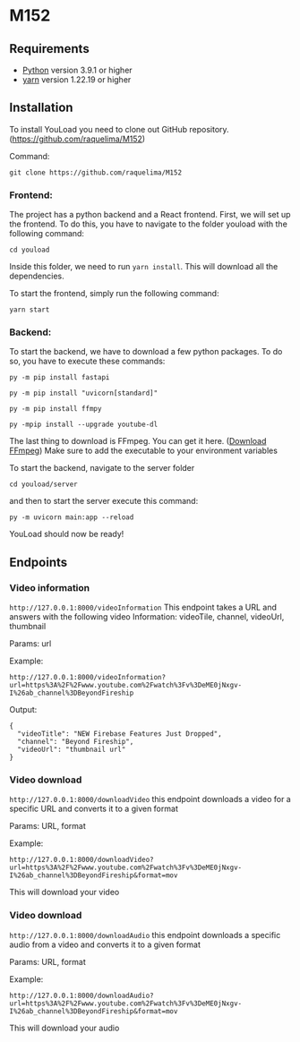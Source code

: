 # M152

## Requirements

- [Python](https://www.python.org/downloads/) version 3.9.1 or higher
- [yarn](https://classic.yarnpkg.com/lang/en/docs/install/#windows-stable) version 1.22.19 or higher


## Installation

To install YouLoad you need to clone out GitHub repository.
(https://github.com/raquelima/M152)

Command: 
```
git clone https://github.com/raquelima/M152
```

### Frontend:

The project has a python backend and a React frontend. First, we will set up the frontend. To do this, you have to navigate to the folder youload with the following command:
```
cd youload
```

Inside this folder, we need to run ```yarn install```.
This will download all the dependencies.

To start the frontend, simply run the following command:
```
yarn start
```

### Backend:

To start the backend, we have to download a few python packages. To do so, you have to execute these commands:

```
py -m pip install fastapi

py -m pip install "uvicorn[standard]"

py -m pip install ffmpy

py -mpip install --upgrade youtube-dl
```

The last thing to download is FFmpeg. You can get it here. ([Download FFmpeg](https://ffmpeg.org/download.html))
Make sure to add the executable to your environment variables

To start the backend, navigate to the server folder
```
cd youload/server
```

and then to start the server execute this command:
```
py -m uvicorn main:app --reload
```

YouLoad should now be ready!

## Endpoints

### Video information

```http://127.0.0.1:8000/videoInformation``` This endpoint takes a URL and answers with the following video Information:
videoTile, channel, videoUrl, thumbnail

Params:
url

Example:
```
http://127.0.0.1:8000/videoInformation?url=https%3A%2F%2Fwww.youtube.com%2Fwatch%3Fv%3DeME0jNxgv-I%26ab_channel%3DBeyondFireship
```
Output:
```
{
  "videoTitle": "NEW Firebase Features Just Dropped",
  "channel": "Beyond Fireship",
  "videoUrl": "thumbnail url"
}
```

### Video download

```http://127.0.0.1:8000/downloadVideo``` this endpoint downloads a video for a specific URL and converts it to a given format

Params:
URL, format

Example:
```
http://127.0.0.1:8000/downloadVideo?url=https%3A%2F%2Fwww.youtube.com%2Fwatch%3Fv%3DeME0jNxgv-I%26ab_channel%3DBeyondFireship&format=mov
```

This will download your video

### Video download

```http://127.0.0.1:8000/downloadAudio``` this endpoint downloads a specific audio from a video and converts it to a given format

Params:
URL, format

Example:
```
http://127.0.0.1:8000/downloadAudio?url=https%3A%2F%2Fwww.youtube.com%2Fwatch%3Fv%3DeME0jNxgv-I%26ab_channel%3DBeyondFireship&format=mov
```

This will download your audio

